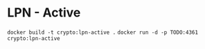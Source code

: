 # LPN - Active

`docker build -t crypto:lpn-active .`
`docker run -d -p TODO:4361 crypto:lpn-active`
